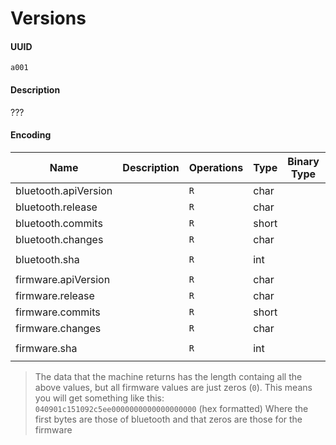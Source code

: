# Versions

#### UUID

`a001`

#### Description

???

#### Encoding

| Name                 | Description | Operations | Type  | Binary Type | Parsed Type | How to Parse          |
| -------------------- | ----------- | ---------- | ----- | ----------- | ----------- | --------------------- |
| bluetooth.apiVersion |             | `R`        | char  |             | number      |                       |
| bluetooth.release    |             | `R`        | char  |             | number      |                       |
| bluetooth.commits    |             | `R`        | short |             | number      |                       |
| bluetooth.changes    |             | `R`        | char  |             | number      |                       |
| bluetooth.sha        |             | `R`        | int   |             | string      | `v => v.toString(16)` |
| firmware.apiVersion  |             | `R`        | char  |             | number      |                       |
| firmware.release     |             | `R`        | char  |             | number      |                       |
| firmware.commits     |             | `R`        | short |             | number      |                       |
| firmware.changes     |             | `R`        | char  |             | number      |                       |
| firmware.sha         |             | `R`        | int   |             | string      | `v => v.toString(16)` |

> The data that the machine returns has the length containg all the above values, but
> all firmware values are just zeros (`0`). This means you will get something like this:
> `040901c151092c5ee0000000000000000000` (hex formatted)
> Where the first bytes are those of bluetooth and that zeros are those for the firmware
